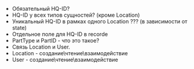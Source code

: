 - Обязательный HQ-ID?
- HQ-ID у всех типов сущностей? (кроме Location)
- Уникальный HQ-ID в рамках одного Location ??? (в зависимости от state)
- Отдельное поле для HQ-ID в recorde
- PartType и PartID - что это такое?
- Связь Location и User. 
- Location - создание\чтение\взаимодействие
- User - создание\чтение\взаимодействие
